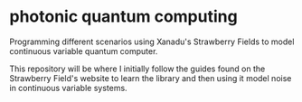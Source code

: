 # photonic quantum computing
Programming different scenarios using Xanadu's Strawberry Fields to model continuous variable quantum computer. 

This repository will be where I initially follow the guides found on the Strawberry Field's website to learn the library and then using it model noise in continuous variable systems. 
